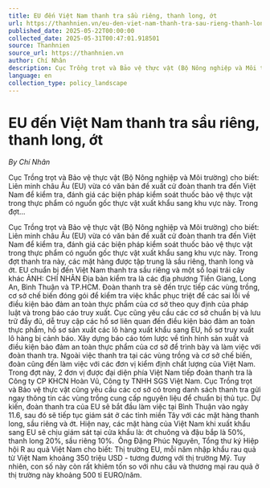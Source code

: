 ```yaml
---
title: EU đến Việt Nam thanh tra sầu riêng, thanh long, ớt
url: https://thanhnien.vn/eu-den-viet-nam-thanh-tra-sau-rieng-thanh-long-ot-185250522121315886.htm
published_date: 2025-05-22T00:00:00
collected_date: 2025-05-31T00:47:01.918501
source: Thanhnien
source_url: https://thanhnien.vn
author: Chí Nhân
description: Cục Trồng trọt và Bảo vệ thực vật (Bộ Nông nghiệp và Môi trường) cho biết: Liên minh châu Âu (EU) vừa có văn bản đề xuất cử đoàn thanh tra đến Việt Nam để kiểm tra, đánh giá các biện pháp kiểm soát thuốc bảo vệ thực vật trong thực phẩm có nguồn gốc thực vật xuất khẩu sang khu vực này. Trong đợt...
language: en
collection_type: policy_landscape
---
```


# EU đến Việt Nam thanh tra sầu riêng, thanh long, ớt

*By Chí Nhân*

Cục Trồng trọt và Bảo vệ thực vật (Bộ Nông nghiệp và Môi trường) cho biết: Liên minh châu Âu (EU) vừa có văn bản đề xuất cử đoàn thanh tra đến Việt Nam để kiểm tra, đánh giá các biện pháp kiểm soát thuốc bảo vệ thực vật trong thực phẩm có nguồn gốc thực vật xuất khẩu sang khu vực này. Trong đợt...

Cục Trồng trọt và Bảo vệ thực vật (Bộ Nông nghiệp và Môi trường) cho biết: Liên minh châu Âu (EU) vừa có văn bản đề xuất cử đoàn thanh tra đến Việt Nam để kiểm tra, đánh giá các biện pháp kiểm soát thuốc bảo vệ thực vật trong thực phẩm có nguồn gốc thực vật xuất khẩu sang khu vực này. Trong đợt thanh tra này, các mặt hàng được tập trung là sầu riêng, thanh long và ớt. EU chuẩn bị đến Việt Nam thanh tra sầu riêng và một số loại trái cây khác ẢNH: CHÍ NHÂN Địa bàn kiểm tra là các địa phương Tiền Giang, Long An, Bình Thuận và TP.HCM. Đoàn thanh tra sẽ đến trực tiếp các vùng trồng, cơ sở chế biến đóng gói để kiểm tra việc khắc phục triệt để các sai lỗi về điều kiện bảo đảm an toàn thực phẩm của cơ sở theo quy định của pháp luật và trong báo cáo truy xuất. Cục cũng yêu cầu các cơ sở chuẩn bị và lưu trữ đầy đủ, dễ truy cập các hồ sơ liên quan đến điều kiện bảo đảm an toàn thực phẩm, hồ sơ sản xuất các lô hàng xuất khẩu sang EU, hồ sơ truy xuất lô hàng bị cảnh báo. Xây dựng báo cáo tóm lược về tình hình sản xuất và điều kiện bảo đảm an toàn thực phẩm của cơ sở để trình bày và làm việc với đoàn thanh tra. Ngoài việc thanh tra tại các vùng trồng và cơ sở chế biến, đoàn cũng đến làm việc với các đơn vị kiểm định chất lượng của Việt Nam. Trong đợt này, 2 đơn vị được đại diện phía Việt Nam tiếp đoàn thanh tra là Công ty CP KHCN Hoàn Vũ, Công ty TNHH SGS Việt Nam. Cục Trồng trọt và Bảo vệ thực vật cũng yêu cầu các cơ sở có trong danh sách thanh tra gửi ngay thông tin các vùng trồng cung cấp nguyên liệu để chuẩn bị thủ tục. Dự kiến, đoàn thanh tra của EU sẽ bắt đầu làm việc tại Bình Thuận vào ngày 11.6, sau đó sẽ tiếp tục giám sát ở các tỉnh miền Tây với các mặt hàng thanh long, sầu riêng và ớt. Hiện nay, các mặt hàng của Việt Nam khi xuất khẩu sang EU sẽ chịu giám sát tại cửa khẩu là: ớt chuông và đậu bắp là 50%, thanh long 20%, sầu riêng 10%.  Ông Đặng Phúc Nguyên, Tổng thư ký Hiệp hội R au quả Việt Nam cho biết: Thị trường EU, mỗi năm nhập khẩu rau quả từ Việt Nam khoảng 350 triệu USD - tương đương với thị trường Mỹ. Tuy nhiên, con số này còn rất khiêm tốn so với nhu cầu và thương mại rau quả ở thị trường này khoảng 500 tỉ EURO/năm.